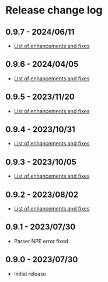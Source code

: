 # Release change log

## 0.9.7 - 2024/06/11
- [List of enhancements and fixes](https://github.com/dashjoin/jsonata-java/milestone/6?closed=1)

## 0.9.6 - 2024/04/05
- [List of enhancements and fixes](https://github.com/dashjoin/jsonata-java/milestone/5?closed=1)

## 0.9.5 - 2023/11/20
- [List of enhancements and fixes](https://github.com/dashjoin/jsonata-java/milestone/4?closed=1)

## 0.9.4 - 2023/10/31
- [List of enhancements and fixes](https://github.com/dashjoin/jsonata-java/milestone/3?closed=1)

## 0.9.3 - 2023/10/05
- [List of enhancements and fixes](https://github.com/dashjoin/jsonata-java/milestone/2?closed=1)

## 0.9.2 - 2023/08/02
- [List of enhancements and fixes](https://github.com/dashjoin/jsonata-java/milestone/1?closed=1)

## 0.9.1 - 2023/07/30
- Parser NPE error fixed

## 0.9.0 - 2023/07/30
- Initial release
